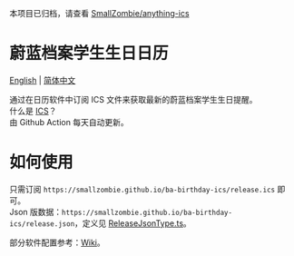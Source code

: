 本项目已归档，请查看 [SmallZombie/anything-ics](https://github.com/SmallZombie/anything-ics)


# 蔚蓝档案学生生日日历
[English](README.md) | [简体中文](README.zh-CN.md)

通过在日历软件中订阅 ICS 文件来获取最新的蔚蓝档案学生生日提醒。\
什么是 [ICS](https://en.wikipedia.org/wiki/ICalendar)？\
由 Github Action 每天自动更新。


# 如何使用
只需订阅 `https://smallzombie.github.io/ba-birthday-ics/release.ics` 即可。\
Json 版数据：`https://smallzombie.github.io/ba-birthday-ics/release.json`，定义见 [ReleaseJsonType.ts](src/type/ReleaseJsonType.ts)。

部分软件配置参考：[Wiki](https://github.com/SmallZombie/genshin-birthday-ics/wiki)。
